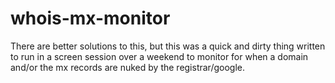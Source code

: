 # whois-mx-monitor

There are better solutions to this, but this was a quick and dirty thing written to run in a screen session over a weekend to monitor for when a domain and/or the mx records are nuked by the registrar/google.